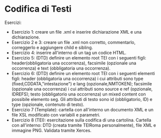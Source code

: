 # Codifica di Testi
Esercizi:
- Esercizio 1: creare un file .xml e inserire dichiarazione XML e una dichiarazione.
- Esercizio 2 e 3: creare un file .xml non corretto, commentarlo, correggerlo e aggiungere child e sibling.
- Esercizio 4: inserire all'interno di un tag un codice HTML.
- Esercizio 5: (DTD) definire un elemento root TEI con i seguenti figli: header(obbligatoria una occorrenza), facsimile (opzionale una occorrenza) e text (obbligatoria una occorrenza).
- Esercizio 6: (DTD) definire un elemento root TEI con i seguenti elementi figli: header (obbligatoria una occorrenza) i cui attributi sono type (fixed,CDDATA,"intestazione") e lang (opzionale,NMTOKEN); facsimile (opzionale una occorrenza) i cui attributi sono source e ref (opzionale, IDREFS); testo (obbligatorio una occorrenza) un mixed content con possibile elemento seg. Gli attributi di testo sono id (obbligatorio, ID) e type (opzionale, contenuto di testo). 
- Esercizio 7 (Template): cartella con all'interno un documento XML e un file XSL modificato con variabili e parametri.
- Esercizio 8 (TEI): esercitazione sulla codifica di una cartolina. Cartella con all'interno: DTD (creata tramite TEIRoma personalmente), file XML e immagine PNG. Validata tramite Xerces. 
